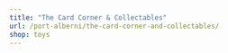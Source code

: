 ```yaml
---
title: "The Card Corner & Collectables"
url: /port-alberni/the-card-corner-and-collectables/
shop: toys
---
```

